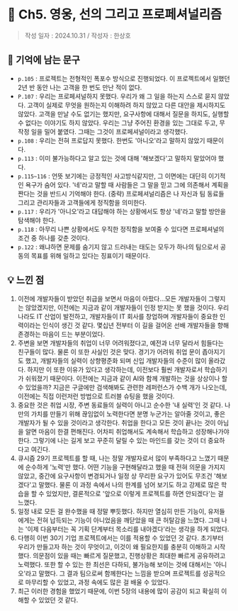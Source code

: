 # 🔖 Ch5. 영웅, 선의 그리고 프로페셔널리즘

> 작성 일자 : 2024.10.31 / 작성자 : 한상호
## 💫 기억에 남는 문구
- `p.105` : 프로젝트는 전형적인 폭포수 방식으로 진행되었다. 이 프로젝트에서 일했던 2년 반 동안 나는 고객을 한 번도 만난 적이 없다.
- `P.107` : 우리는 프로페셔널하지 못했다. 우리가 왜 그 일을 하는지 스스로 묻지 않았다. 고객이 실제로 무엇을 원하는지 이해하려 하지 않았고 다른 대안을 제시하지도 않았다. 고객을 만날 수도 없기는 했지만, 요구사항에 대해서 질문을 하지도, 실행할 수 없다는 이야기도 하지 않았다. 우리는 그냥 주어진 환경을 있는 그대로 두고, 무작정 일을 밀어 붙였다. 그때는 그것이 프로페셔널이라고 생각했다.
- `p.108` : 우리는 전혀 프로답지 못했다. 한번도 '아니오'라고 말하지 않았기 때문이다.
- `p.113` : 이미 불가능하다고 알고 있는 것에 대해 '해보겠다'고 말하지 말았어야 했다.
- `p.115~116` : 언뜻 보기에는 긍정적인 사고방식같지만, 그 이면에는 대단히 이기적인 욕구가 숨어 있다. '네'라고 말할 때 사람들은 그 말을 믿고 그에 의존해서 계획을 짠다는 것을 반드시 기억해야 한다. (중략) 프로페셔널리즘은 나 자신과 팀 동료들 그리고 관리자들과 고객들에게 정직함을 의미한다.
- `p.117` : 우리가 '아니오'라고 대답해야 하는 상황에서도 항상 '네'라고 말할 방안을 탐색해야 한다.
- `p.118` : 아무리 나쁜 상황에서도 우직한 정직함을 보여줄 수 있다면 프로페셔널의 조건 중 하나를 갖춘 것이다.
- `p.122` : 왜냐하면 문제를 숨기지 않고 드러내는 태도는 모두가 하나의 팀으로서 공동의 목표를 위해 일하고 있다는 징표이기 때문이다.

## 💡 느낀 점
1. 이전에 개발자들이 받았던 취급을 보면서 마음이 아팠다...모든 개발자들이 그렇지는 않았겠지만, 이전에는 지금과 같이 개발자들이 인정 받지는 못 했을 것이다. 우리나라도 IT 산업이 발전하고, 개발자들이 IT 회사를 창업하며 개발자들이 중요한 인력이라는 인식이 생긴 것 같다. 몇십년 전부터 이 길을 걸어온 선배 개발자들을 향해 존경하는 마음이 드는 부분이었다. 
2. 주변을 보면 개발자들의 취업이 너무 어려워졌다고, 예전과 너무 달라서 힘들다는 친구들이 많다. 물론 이 또한 사실인 것은 맞다. 경기가 어려워 취업 문이 좁아지기도 했고, 개발자들의 실력이 상향평준화 되며 신입 개발자들의 수준이 많이 올라갔다. 하지만 이 또한 이유가 있다고 생각하는데, 이전보다 훨씬 개발자로서 학습하기가 쉬워졌기 때문이다. 이전에는 지금과 같이 AI와 함께 개발하는 것을 상상이나 할 수 있었을까? 지금은 구글에만 검색해봐도 관련한 레퍼런스가 수백 개가 나오는데, 이전에는 직접 이런저런 방법으로 트러블 슈팅을 했을 것이다.
3. 중요한 것은 취업 시장, 주변 동료들의 실력이 아니고 순수한 '내 실력'인 것 같다. 나만의 가치를 만들기 위해 끊임없이 노력한다면 분명 누군가는 알아줄 것이고, 좋은 개발자가 될 수 있을 것이라고 생각한다. 취업을 한다고 모든 것이 끝나는 것이 아님을 알면 마음이 한결 편해진다. 어차피 취업해서도 계속해서 학습하고 성장해나가야한다. 그렇기에 나는 길게 보고 꾸준히 달릴 수 있는 마인드를 갖는 것이 더 중요하다고 여긴다.
4. 큐시즘 29기 프로젝트를 할 때, 나는 정말 개발자로서 많이 부족하다고 느꼈기 때문에 순수하게 '노력'만 했다. 어떤 기능을 구현해달라고 했을 때 전혀 의문을 가지지 않았고, 중간에 요구사항이 변경되거나 일정 상 무리한 요구가 있어도 무조건 '해보겠다'고 말했다. 물론 이 과정 속에서 나의 한계를 넘어 보기도 하고 강제로 많은 학습을 할 수 있었지만, 결론적으로 '앞으로 이렇게 프로젝트를 하면 안되겠다'는 걸 느꼈다.
5. 일정 내로 모든 걸 완수했을 때 정말 뿌듯했다. 하지만 열심히 만든 기능이, 유저들에게는 전혀 납득되는 기능이 아니었음을 깨닫았을 때 큰 허탈감을 느꼈다. 그때 나는 '이제 다음부터는 꼭 기획 단계부터 목소리를 내야겠다'라는 생각을 하게 되었다.
6. 다행히 이번 30기 기업 프로젝트에서는 이를 적용할 수 있었던 것 같다. 초기부터 우리가 만들고자 하는 것이 무엇이고, 이것이 왜 필요한지를 충분히 이해하고 시작했다. 의문점이 있을 때는 빠르게 질문했고, 진행상황은 최대한 빠르게 공유하려고 노력했다. 또한 할 수 있는 한 최선은 다하되, 불가능해 보이는 것에 대해서는 '아니오'라고 말했다. 그 결과 팀으로써 함께한다는 느낌을 받으며 프로젝트를 성공적으로 마무리할 수 있었고, 과정 속에도 많은 걸 배울 수 있었다.
7. 최근 이러한 경험을 했었기 때문에, 이번 5장의 내용에 많이 공감이 되고 확실히 이해할 수 있었던 것 같다.